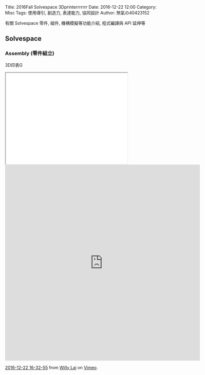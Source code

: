 Title: 2016Fall Solvespace 3Dprinterrrrrrr
Date: 2016-12-22 12:00
Category: Misc
Tags: 使用導引, 創造力, 表達能力, 協同設計
Author: 煞氣の40423152

有關 Solvespace 零件, 組件, 機構模擬等功能介紹, 程式編譯與 API 延伸等

<!-- PELICAN_END_SUMMARY -->

## Solvespace


###  Assembly (零件組立)
3D印表G
<iframe src="./../data/GG.html" width="400" height="300"></iframe>
<iframe src="https://player.vimeo.com/video/196696473" width="640" height="645" frameborder="0" webkitallowfullscreen mozallowfullscreen allowfullscreen></iframe>
<p><a href="https://vimeo.com/196696473">2016-12-22 16-32-55</a> from <a href="https://vimeo.com/user46451216">Willy Lai</a> on <a href="https://vimeo.com">Vimeo</a>.</p>
